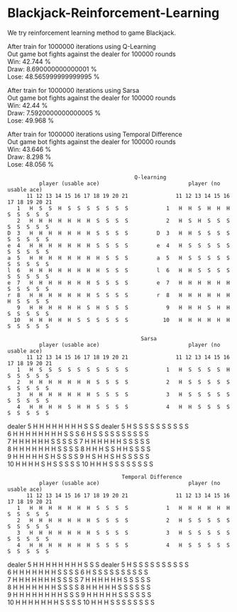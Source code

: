 # Blackjack-Reinforcement-Learning

We try reinforcement learning method to game Blackjack. 




After train for  1000000  iterations using Q-Learning\
Out game bot fights against the dealer for  100000  rounds\
Win:  42.744 %\
Draw:  8.690000000000001 %\
Lose:  48.565999999999995 %

After train for  1000000  iterations using Sarsa\
Out game bot fights against the dealer for  100000  rounds\
Win:  42.44 %\
Draw:  7.5920000000000005 %\
Lose:  49.968 %

After train for  1000000  iterations using Temporal Difference\
Out game bot fights against the dealer for  100000  rounds\
Win:  43.646 %\
Draw:  8.298 %\
Lose:  48.056 %

                                            Q-learning
              player (usable ace)                            player (no usable ace)    
          11 12 13 14 15 16 17 18 19 20 21               11 12 13 14 15 16 17 18 19 20 21 
       1   H  S  S  H  S  S  S  S  S  S  S            1   H  H  S  H  H  H  S  S  S  S  S 
       2   H  H  H  H  H  H  H  S  S  S  S            2   H  S  H  S  S  S  S  S  S  S  S  
    D  3   H  H  H  H  H  H  H  S  S  S  S         D  3   H  H  S  S  S  S  S  S  S  S  S  
    e  4   H  H  H  H  H  H  H  S  S  S  S         e  4   H  S  S  S  S  S  S  S  S  S  S  
    a  5   H  H  H  H  H  H  H  H  S  S  S         a  5   H  S  S  S  S  S  S  S  S  S  S  
    l  6   H  H  H  H  H  H  H  H  S  S  S         l  6   H  H  S  S  S  S  S  S  S  S  S  
    e  7   H  H  H  H  H  H  H  S  S  S  S         e  7   H  H  H  H  H  H  S  S  S  S  S  
    r  8   H  H  H  H  H  H  H  S  S  S  S         r  8   H  H  H  H  H  H  H  S  S  S  S  
       9   H  H  H  H  H  H  S  H  S  S  S            9   H  H  H  S  H  H  S  S  S  S  S  
      10   H  H  H  H  H  S  S  S  S  S  S           10   H  H  H  H  H  H  S  S  S  S  S  

                                              Sarsa
              player (usable ace)                            player (no usable ace)    
          11 12 13 14 15 16 17 18 19 20 21               11 12 13 14 15 16 17 18 19 20 21 
       1   H  S  S  S  S  S  S  S  S  S  S            1   H  S  S  S  S  H  S  S  S  S  S  
       2   H  H  H  H  H  H  H  S  S  S  S            2   H  S  S  S  S  S  S  S  S  S  S  
       3   H  H  H  H  H  H  H  S  S  S  S            3   H  S  S  S  S  S  S  S  S  S  S  
       4   H  H  H  H  S  H  H  S  S  S  S            4   H  H  S  S  S  S  S  S  S  S  S  
dealer 5   H  H  H  H  H  H  H  H  S  S  S     dealer 5   H  S  S  S  S  S  S  S  S  S  S  
       6   H  H  H  H  H  H  H  H  S  S  S            6   H  S  S  S  S  S  S  S  S  S  S  
       7   H  H  H  H  H  H  S  S  S  S  S            7   H  H  H  H  H  H  S  S  S  S  S  
       8   H  H  H  H  H  H  H  S  S  S  S            8   H  H  H  S  S  H  H  S  S  S  S  
       9   H  H  H  H  H  S  H  S  S  S  S            9   H  S  H  H  S  H  S  S  S  S  S  
      10   H  H  H  H  S  H  S  S  S  S  S           10   H  H  H  S  S  S  S  S  S  S  S  

                                        Temporal Difference
              player (usable ace)                            player (no usable ace)    
          11 12 13 14 15 16 17 18 19 20 21               11 12 13 14 15 16 17 18 19 20 21 
       1   H  H  H  H  H  H  H  S  S  S  S            1   H  H  H  H  H  H  S  S  S  S  S  
       2   H  H  H  H  H  H  H  S  S  S  S            2   H  S  S  S  S  S  S  S  S  S  S  
       3   H  H  H  H  H  H  H  S  S  S  S            3   H  S  S  S  S  S  S  S  S  S  S  
       4   H  H  H  H  H  H  H  S  S  S  S            4   H  S  S  S  S  S  S  S  S  S  S  
dealer 5   H  H  H  H  H  H  H  H  S  S  S     dealer 5   H  S  S  S  S  S  S  S  S  S  S  
       6   H  H  H  H  H  H  H  S  S  S  S            6   H  S  S  S  S  S  S  S  S  S  S  
       7   H  H  H  H  H  H  H  S  S  S  S            7   H  H  H  H  H  H  S  S  S  S  S  
       8   H  H  H  H  H  H  H  S  S  S  S            8   H  H  H  H  H  S  S  S  S  S  S  
       9   H  H  H  H  H  H  H  H  S  S  S            9   H  H  H  H  H  S  S  S  S  S  S  
      10   H  H  H  H  H  H  H  S  S  S  S           10   H  H  H  S  S  S  S  S  S  S  S  
      
      
